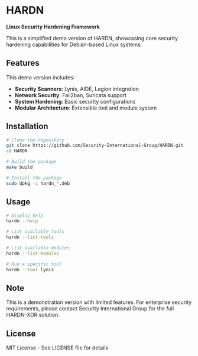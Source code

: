 # HARDN 

**Linux Security Hardening Framework**

This is a simplified demo version of HARDN, showcasing core security hardening capabilities for Debian-based Linux systems.

## Features

This demo version includes:

- **Security Scanners**: Lynis, AIDE, Legion integration
- **Network Security**: Fail2ban, Suricata support
- **System Hardening**: Basic security configurations
- **Modular Architecture**: Extensible tool and module system

## Installation

```bash
# Clone the repository
git clone https://github.com/Security-International-Group/HARDN.git
cd HARDN

# Build the package
make build

# Install the package
sudo dpkg -i hardn_*.deb
```

## Usage

```bash
# Display help
hardn --help

# List available tools
hardn --list-tools

# List available modules  
hardn --list-modules

# Run a specific tool
hardn --tool lynis
```

## Note

This is a demonstration version with limited features. For enterprise security requirements, please contact Security International Group for the full HARDN-XDR solution.

## License

MIT License - See LICENSE file for details
